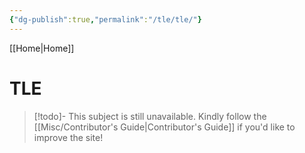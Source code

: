 ```yaml
---
{"dg-publish":true,"permalink":"/tle/tle/"}
---
```


[[Home\|Home]]

# TLE

>[!todo]- This subject is still unavailable. Kindly follow the [[Misc/Contributor's Guide\|Contributor's Guide]] if you'd like to improve the site!